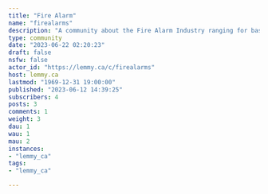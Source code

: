 ```yaml
---
title: "Fire Alarm" 
name: "firealarms"
description: "A community about the Fire Alarm Industry ranging for basic support to homeowners to technical advice between professionals (sprinkler, Installers, Engineers,  etc)"
type: community
date: "2023-06-22 02:20:23"
draft: false
nsfw: false
actor_id: "https://lemmy.ca/c/firealarms"
host: lemmy.ca
lastmod: "1969-12-31 19:00:00"
published: "2023-06-12 14:39:25"
subscribers: 4
posts: 3
comments: 1
weight: 3
dau: 1
wau: 1
mau: 2
instances:
- "lemmy_ca"
tags: 
- "lemmy_ca"

---
```

